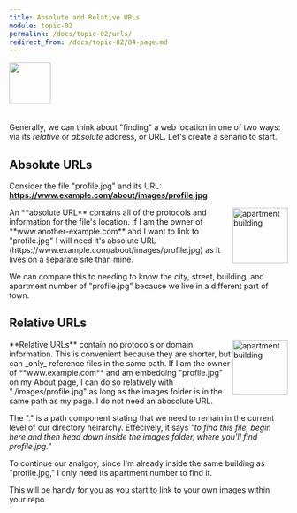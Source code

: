 ```yaml
---
title: Absolute and Relative URLs
module: topic-02
permalink: /docs/topic-02/urls/
redirect_from: /docs/topic-02/04-page.md
---
```


<img src="./../../../img/arrow-divider.svg" style="width: 75px; border: none; margin: 0px 0 20px 0" />

Generally, we can think about "finding" a web location in one of two ways: via its _relative_ or _absolute_ address, or URL. Let's create a senario to start.


## Absolute URLs

Consider the file "profile.jpg" and its URL: **https://www.example.com/about/images/profile.jpg**

<img src="../img/url-building.svg" alt="apartment building" style="width: 100px; float: right;" />
An **absolute URL** contains all of the protocols and information for the file's location. If I am the owner of **www.another-example.com** and I want to link to "profile.jpg" I will need it's absolute URL (https://www.example.com/about/images/profile.jpg) as it lives on a separate site than mine.

We can compare this to needing to know the city, street, building, and apartment number of "profile.jpg" because we live in a different part of town.


## Relative URLs

<img src="../img/url-door.svg" alt="apartment building" style="width: 100px; float: right;" />
**Relative URLs** contain no protocols or domain information. This is convenient because they are shorter, but can _only_ reference files in the same path. If I am the owner of **www.example.com** and am embedding "profile.jpg" on my About page, I can do so relatively with "./images/profile.jpg" as long as the images folder is in the same path as my page. I do not need an abosolute URL.

The "." is a path component stating that we need to remain in the current level of our directory heirarchy. Effecively, it says _"to find this file, begin here and then head down inside the images folder, where you'll find profile.jpg."_

To continue our analgoy, since I'm already inside the same building as "profile.jpg," I only need its apartment number to find it.

This will be handy for you as you start to link to your own images within your repo.
